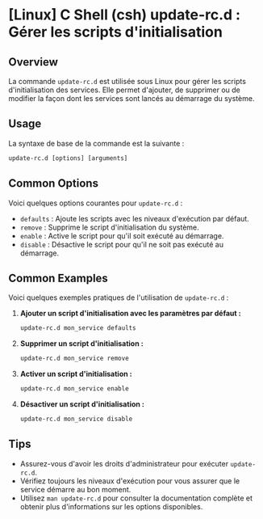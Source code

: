 # [Linux] C Shell (csh) update-rc.d : Gérer les scripts d'initialisation

## Overview
La commande `update-rc.d` est utilisée sous Linux pour gérer les scripts d'initialisation des services. Elle permet d'ajouter, de supprimer ou de modifier la façon dont les services sont lancés au démarrage du système.

## Usage
La syntaxe de base de la commande est la suivante :

```csh
update-rc.d [options] [arguments]
```

## Common Options
Voici quelques options courantes pour `update-rc.d` :

- `defaults` : Ajoute les scripts avec les niveaux d'exécution par défaut.
- `remove` : Supprime le script d'initialisation du système.
- `enable` : Active le script pour qu'il soit exécuté au démarrage.
- `disable` : Désactive le script pour qu'il ne soit pas exécuté au démarrage.

## Common Examples
Voici quelques exemples pratiques de l'utilisation de `update-rc.d` :

1. **Ajouter un script d'initialisation avec les paramètres par défaut :**

   ```csh
   update-rc.d mon_service defaults
   ```

2. **Supprimer un script d'initialisation :**

   ```csh
   update-rc.d mon_service remove
   ```

3. **Activer un script d'initialisation :**

   ```csh
   update-rc.d mon_service enable
   ```

4. **Désactiver un script d'initialisation :**

   ```csh
   update-rc.d mon_service disable
   ```

## Tips
- Assurez-vous d'avoir les droits d'administrateur pour exécuter `update-rc.d`.
- Vérifiez toujours les niveaux d'exécution pour vous assurer que le service démarre au bon moment.
- Utilisez `man update-rc.d` pour consulter la documentation complète et obtenir plus d'informations sur les options disponibles.